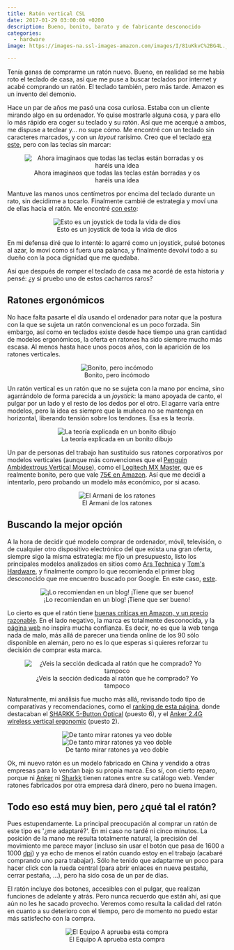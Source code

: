 ```yaml
---
title: Ratón vertical CSL
date: 2017-01-29 03:00:00 +0200
description: Bueno, bonito, barato y de fabricante desconocido
categories:
  - hardware
image: https://images-na.ssl-images-amazon.com/images/I/81uKkvC%2BG4L._SL1500_.jpg

---
```


Tenía ganas de comprarme un ratón nuevo. Bueno, en realidad se me había roto el teclado de casa, así que me puse a buscar teclados por internet y acabé comprando un ratón. El teclado también, pero más tarde. Amazon es un invento del demonio.

Hace un par de años me pasó una cosa curiosa. Estaba con un cliente mirando algo en su ordenador. Yo quise mostrarle alguna cosa, y para ello lo más rápido era coger su teclado y su ratón. Así que me acerqué a ambos, me dispuse a teclear y... no supe cómo. Me encontré con un teclado sin caracteres marcados, y con un _layout_ rarísimo. Creo que el teclado [era este](https://www.trulyergonomic.com/store/truly-ergonomic-mechanical-keyboard-soft-tactile-kailh-cherry-mx-compatible-brown-keyswitches-227-english), pero con las teclas sin marcar:

<div style="text-align:center">
    <figure>
        <img alt="Ahora imaginaos que todas las teclas están borradas y os haréis una idea" src ="/images/Truly_Ergonomic_Keyboard2.jpg" />
        <figcaption>Ahora imaginaos que todas las teclas están borradas y os haréis una idea</figcaption>
    </figure>
</div>

Mantuve las manos unos centímetros por encima del teclado durante un rato, sin decidirme a tocarlo. Finalmente cambié de estrategia y moví una de ellas hacia el ratón. Me encontré [con esto](http://www.posturite.co.uk/penguin-mouse.html):

<div style="text-align:center">
    <figure>
        <img alt="Esto es un joystick de toda la vida de dios" src ="/images/penguin_vertical_mouse.jpg" />
        <figcaption>Esto es un joystick de toda la vida de dios</figcaption>
    </figure>
</div>

En mi defensa diré que lo intenté: lo agarré como un joystick, pulsé botones al azar, lo moví como si fuera una palanca, y finalmente devolví todo a su dueño con la poca dignidad que me quedaba.

Así que después de romper el teclado de casa me acordé de esta historia y pensé: ¿y si pruebo uno de estos cacharros raros?

## Ratones ergonómicos
No hace falta pasarte el día usando el ordenador para notar que la postura con la  que se sujeta un ratón convencional es un poco forzada. Sin embargo, así como en teclados existe desde hace tiempo una gran cantidad de modelos ergonómicos, la oferta en ratones ha sido siempre mucho más escasa. Al menos hasta hace unos pocos años, con la aparición de los ratones verticales. 

<div style="text-align:center">
    <figure>
        <img alt="Bonito, pero incómodo" src ="/images/night-apple-mouse-mac.jpg" />
        <figcaption>Bonito, pero incómodo</figcaption>
    </figure>
</div>

Un ratón vertical es un ratón que no se sujeta con la mano por encima, sino agarrándolo de forma parecida a un *joystick*: la mano apoyada de canto, el pulgar por un lado y el resto de los dedos por el otro. El agarre varía entre modelos, pero la idea es siempre que la muñeca no se mantenga en horizontal, liberando tensión sobre los tendones. Esa es la teoría.

<div style="text-align:center">
    <figure>
        <img alt="La teoría explicada en un bonito dibujo" src ="/images/Why-use-a-Vertical-Mouse3.jpg" />
        <figcaption>La teoría explicada en un bonito dibujo</figcaption>
    </figure>
</div>

Un par de personas del trabajo han sustituido sus ratones corporativos por modelos verticales (aunque más convenciones que el [Penguin Ambidextrous Vertical Mouse](http://www.posturite.co.uk/penguin-mouse.html)), como el [Logitech MX Master](http://www.logitech.com/en-us/product/mx-master?crid=7), que es realmente bonito, pero que vale [75€ en Amazon](https://www.amazon.es/Logitech-MX-Master-Rat%C3%B3n-inal%C3%A1mbrico/dp/B00ULNAOMA/ref=sr_1_5?s=computers&ie=UTF8&qid=1485540765&sr=1-5). Así que me decidí a intentarlo, pero probando un modelo más económico, por si acaso.

<div style="text-align:center">
    <figure>
        <img alt="El Armani de los ratones" src ="https://images-na.ssl-images-amazon.com/images/I/61fs%2B1Mz1TL._SX522_.jpg
" />
        <figcaption>El Armani de los ratones</figcaption>
    </figure>
</div>

## Buscando la mejor opción

A la hora de decidir qué modelo comprar de ordenador, móvil, televisión, o de cualquier otro dispositivo electrónico del que exista una gran oferta, siempre sigo la misma estrategia: me fijo un presupuesto, listo los principales modelos analizados en sitios como [Ars Technica](https://arstechnica.com/gadgets/) y [Tom's Hardware](http://www.tomshardware.com/articles/review/), y finalmente compro lo que recomienda el primer blog desconocido que me encuentro buscado por Google. En este caso, [este](http://blog.pythonaro.com/2016/08/csl-vertical-mouse-review.html). 

<div style="text-align:center">
    <figure>
        <img alt="¡Lo recomiendan en un blog! ¡Tiene que ser bueno!" src ="https://images-na.ssl-images-amazon.com/images/I/81uKkvC%2BG4L._SL1500_.jpg
" />
        <figcaption>¡Lo recomiendan en un blog! ¡Tiene que ser bueno!</figcaption>
    </figure>
</div>

Lo cierto es que el ratón tiene [buenas críticas en Amazon, y un precio razonable](https://www.amazon.es/gp/product/B00KXRWR1A/ref=oh_aui_detailpage_o02_s00?ie=UTF8&psc=1). En el lado negativo, la marca es totalmente desconocida, y la [página web](https://www.csl-computer.com/shop/) no inspira mucha confianza. Es decir, no es que la web tenga nada de malo, más allá de parecer una tienda online de los 90 sólo disponible en alemán, pero no es lo que esperas si quieres reforzar tu decisión de comprar esta marca.

<div style="text-align:center">
    <figure>
        <img alt="¿Veis la sección dedicada al ratón que he comprado? Yo tampoco" src ="/images/csl.jpg" />
        <figcaption>¿Veis la sección dedicada al ratón que he comprado? Yo tampoco</figcaption>
    </figure>
</div>

Naturalmente, mi análisis fue mucho más allá, revisando todo tipo de comparativas y recomendaciones, como el [ranking de esta página](https://wiki.ezvid.com/best-vertical-mice), donde destacaban el [SHARKK 5-Button Optical](https://www.amazon.co.uk/SHARKK%C2%AE-Wireless-Ergonomic-Vertical-Computer/dp/B0155JLOC8/ref=as_li_ss_tl?ie=UTF8&qid=1470307692&sr=8-1&keywords=sharkk+mouse&linkCode=sl1&tag=subclassed-21&linkId=3cd730faba892a050e6d85033b08c689) (puesto 6), y el [Anker 2.4G wireless vertical ergonomic](https://www.amazon.com/Anker-Wireless-Vertical-Ergonomic-Optical/dp/B00BIFNTMC) (puesto 2). 

<div style="text-align:center">
    <figure>
        <img alt="De tanto mirar ratones ya veo doble" src ="https://images-na.ssl-images-amazon.com/images/I/61m0uo2D05L._SX522_.jpg" />
        <img alt="De tanto mirar ratones ya veo doble" src ="https://images-na.ssl-images-amazon.com/images/I/71d7r9qzUpL._SX522_.jpg" />
        <figcaption>De tanto mirar ratones ya veo doble</figcaption>
    </figure>
</div>

Ok, mi nuevo ratón es un modelo fabricado en China y vendido a otras empresas para lo vendan bajo su propia marca. Eso sí, con cierto reparo, porque ni [Anker](https://www.anker.com/) ni [Sharkk](https://www.sharkk.com/) tienen ratones entre su catálogo web. Vender ratones fabricados por otra empresa dará dinero, pero no buena imagen.

## Todo eso está muy bien, pero ¿qué tal el ratón?
Pues estupendamente. La principal preocupación al comprar un ratón de este tipo es '¿me adaptaré?'. En mi caso no tardé ni cinco minutos. La posición de la mano me resulta totalmente natural, la precisión del movimiento me parece mayor (incluso sin usar el botón que pasa de 1600 a 1000 [dpi](https://www.taringa.net/post/info/16991929/Que-son-los-DPI-PPP-en-un-Mouse.html)) y ya echo de menos el ratón cuando estoy en el trabajo (acabaré comprando uno para trabajar). Sólo he tenido que adaptarme un poco para hacer click con la rueda central (para abrir enlaces en nueva pestaña, cerrar pestaña, ...), pero ha sido cosa de un par de días.

El ratón incluye dos botones, accesibles con el pulgar, que realizan funciones de adelante y atrás. Pero nunca recuerdo que están ahí, así que aún no les he sacado provecho. Veremos como resulta la calidad del ratón en cuanto a su deterioro con el tiempo, pero de momento no puedo estar más satisfecho con la compra.

<div style="text-align:center">
    <figure>
        <img alt="El Equipo A aprueba esta compra" src ="/images/i-love-it-when-a-plan-comes-together.jpg" />
        <figcaption>El Equipo A aprueba esta compra</figcaption>
    </figure>
</div>


